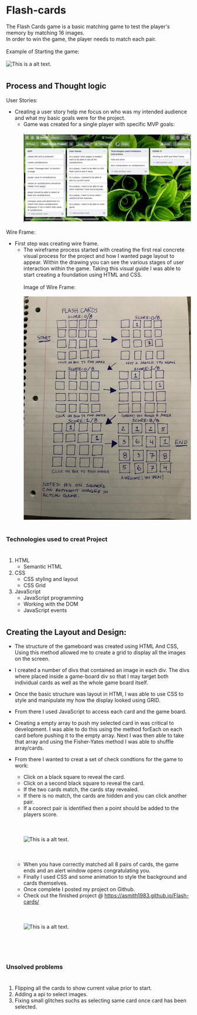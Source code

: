 #
# Flash-cards

The Flash Cards game is a basic matching game to test the player's memory by matching 16 images. <br> In order to win the game, the player needs to match each pair.
<br><br>Example of Starting the game:
<br><br>
          ![This is a alt text.](https://github.com/ASmith1983/Flash-cards/blob/main/Images%26gifs/FlashCards-%20img:gif/FlashCards-startGame.gif "Flashcards-startGame.")

# 
## Process and Thought logic

User Stories:
* Creating a user story help me focus on who was my intended audience and what my basic goals were for the project.
  * Game was created for a single player with specific MVP goals:
    <br><br>
          ![This is a alt text.](https://github.com/ASmith1983/Flash-cards/blob/main/Images%26gifs/FlashCards-%20img:gif/Flash%20Cards-%20User%20stories.jpg "Flashcards-userStories.")
     

Wire Frame: 
* First step was creating wire frame.
  * The wireframe process started with creating the first real concrete visual process for the project and how I wanted page layout to appear.
    Within the drawing you can see the various stages of user interaction within the game. Taking this visual guide I was able to start creating
    a foundation using HTML and CSS. 
<br><br>Image of Wire Frame:
<br><br>
          ![This is a alt text.](https://github.com/ASmith1983/Flash-cards/blob/main/Images%26gifs/FlashCards-%20img:gif/IMG_9124.JPG "Flashcards-wire frame.")
 
#
### Technologies used to creat Project
#

1. HTML
   * Semantic HTML
1. CSS
   * CSS styling and layout
   * CSS Grid
1. JavaScript
   * JavaScript programming
   * Working with the DOM
   * JavaScript events



#
## Creating the Layout and Design:

* The structure of the gameboard was created using HTML And CSS, Using this method allowed me to create a grid to display all the images on the screen.

* I created a number of divs that contained an image in each div. The divs where placed inside a game-board div so that I may target both individual cards
  as well as the whole game board itself.

* Once the basic structure was layout in HTMl, I was able to use CSS to style and manipulate my how the display looked using GRID.

* From there I used JavaScript to access each card and the game board. 

* Creating a empty array to push my selected card in was critical to development. I was able to do this using the method forEach on each card before pushing
 it to the empty array. Next I was then able to take that array and using the Fisher-Yates method I was able to shuffle array/cards.

* From there I wanted to creat a set of check condtions for the game to work:
  * Click on a black square to reveal the card.
  * Click on a second black square to reveal the card.
  * If the two cards match, the cards stay revealed.
  * If there is no match, the cards are hidden and you can click another pair.
  * If a coorect pair is identified then a point should be added to the players score. 
<br><br>
<br><br>
          ![This is a alt text.](https://github.com/ASmith1983/Flash-cards/blob/main/Images%26gifs/FlashCards-%20img:gif/FlashCards-%20finding_a_match.gif "Flashcards-finding a match.")
<br><br>
<br><br>
   * When you have correctly matched all 8 pairs of cards, the game ends and an alert window opens congratulating you.
   * Finally I used CSS and some animation to style the background and cards themselves. 
   * Once complete I posted my project on Github.
   * Check out the finished project @ https://asmith1983.github.io/Flash-cards/<br><br>
<br><br>
          ![This is a alt text.](https://github.com/ASmith1983/Flash-cards/blob/main/Images%26gifs/FlashCards-%20img:gif/FlashCards-%20endGame.gif "Flashcards-Game over.")
<br><br>
<br><br>
 
#
### Unsolved problems
#

1. Flipping all the cards to show current value prior to start.
1. Adding a api to select images.
1. Fixing small glitches suchs as selecting same card once card has been selected.
<br><br>
#
